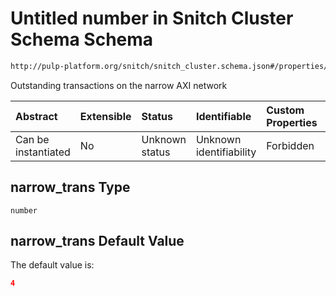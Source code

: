 # Untitled number in Snitch Cluster Schema Schema

```txt
http://pulp-platform.org/snitch/snitch_cluster.schema.json#/properties/narrow_trans
```

Outstanding transactions on the narrow AXI network

| Abstract            | Extensible | Status         | Identifiable            | Custom Properties | Additional Properties | Access Restrictions | Defined In                                                                       |
| :------------------ | :--------- | :------------- | :---------------------- | :---------------- | :-------------------- | :------------------ | :------------------------------------------------------------------------------- |
| Can be instantiated | No         | Unknown status | Unknown identifiability | Forbidden         | Allowed               | none                | [snitch_cluster.schema.json*](snitch_cluster.schema.json "open original schema") |

## narrow_trans Type

`number`

## narrow_trans Default Value

The default value is:

```json
4
```
